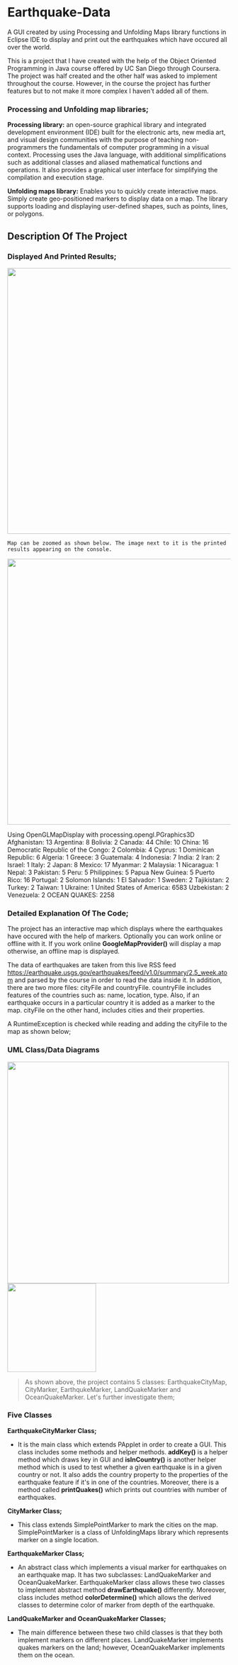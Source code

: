 Earthquake-Data
==================================================================


A GUI created by using Processing and Unfolding Maps library functions in Eclipse IDE to display and print out the earthquakes which have occured all over the world.

This is a project that I have created with the help of the Object Oriented Programming in Java course offered by 
UC San Diego through Coursera. The project was half created and the other half was asked to implement throughout the course. However, in the course the project has further features but to not make it more complex I haven't added all of them.

### Processing and Unfolding map libraries;

**Processing library:** an open-source graphical library and integrated development environment (IDE) built for the electronic arts, new media art, and visual design communities with the purpose of teaching non-programmers the fundamentals of computer programming in a visual context.
Processing uses the Java language, with additional simplifications such as additional classes and aliased mathematical functions and operations. It also provides a graphical user interface for simplifying the compilation and execution stage. 

**Unfolding maps library:** Enables you to quickly create interactive maps. Simply create geo-positioned markers to display data on a map. The library supports loading and displaying user-defined shapes, such as points, lines, or polygons.

## Description Of The Project

### Displayed And Printed Results;
<img src="file:///C:/Users/HP/Downloads/Screenshot%202022-06-06%20145601.jpg" width="600">

`Map can be zoomed as shown below. The image next to it is the printed results appearing on the console.`

<img src="file:///C:/Users/HP/Downloads/Screenshot%202022-06-06%20152932.jpg" width="600">  

Using OpenGLMapDisplay with processing.opengl.PGraphics3D
Afghanistan: 13
Argentina: 8
Bolivia: 2
Canada: 44
Chile: 10
China: 16
Democratic Republic of the Congo: 2
Colombia: 4
Cyprus: 1
Dominican Republic: 6
Algeria: 1
Greece: 3
Guatemala: 4
Indonesia: 7
India: 2
Iran: 2
Israel: 1
Italy: 2
Japan: 8
Mexico: 17
Myanmar: 2
Malaysia: 1
Nicaragua: 1
Nepal: 3
Pakistan: 5
Peru: 5
Philippines: 5
Papua New Guinea: 5
Puerto Rico: 16
Portugal: 2
Solomon Islands: 1
El Salvador: 1
Sweden: 2
Tajikistan: 2
Turkey: 2
Taiwan: 1
Ukraine: 1
United States of America: 6583
Uzbekistan: 2
Venezuela: 2
OCEAN QUAKES: 2258

### Detailed Explanation Of The Code;

The project has an interactive map which displays where the earthquakes have occured with the help of markers. Optionally you can work online or offline with it. If you work online **GoogleMapProvider()** will display a map otherwise, an offline map is displayed. 

The data of earthquakes are taken from this live RSS feed https://earthquake.usgs.gov/earthquakes/feed/v1.0/summary/2.5_week.atom and parsed by the course in order to read the data inside it. In addition, there are two more files: cityFile and countryFile. countryFile includes features of the countries such as: name, location, type. Also, if an earthquake occurs in a particular country it is added as a marker to the map. cityFile on the other hand, includes cities and their properties. 

A RuntimeException is checked while reading and adding the cityFile to the map as shown below;

### UML Class/Data Diagrams 

<img src="https://user-images.githubusercontent.com/64264345/81473170-8c600a80-921e-11ea-9533-7f2078ac851e.png" width="500"> <img src="https://user-images.githubusercontent.com/64264345/81471618-325a4780-9214-11ea-8e99-df2282f58376.png" width="200"> 

> As shown above, the project contains 5 classes: EarthquakeCityMap, CityMarker, EarthqukeMarker, LandQuakeMarker and OceanQuakeMarker. Let's further investigate them;
### Five Classes

**EarthquakeCityMarker Class;**

- It is the main class which extends PApplet in order to create a GUI. This class includes some methods and helper methods. **addKey()** is a helper method which draws key in GUI and **isInCountry()** is another helper method which is used to test whether a given earthquake is in a given country or not. It also adds the country property to the properties of the earthquake feature if it's in one of the countries. Moreover, there is a method called **printQuakes()** which prints out countries with number of earthquakes. 

**CityMarker Class;**
 
- This class extends SimplePointMarker to mark the cities on the map. SimplePointMarker is a class of UnfoldingMaps library which   represents marker on a single location. 

**EarthquakeMarker Class;**

- An abstract class which implements a visual marker for earthquakes on an earthquake map. It has two subclasses: LandQuakeMarker and OceanQuakeMarker. EarthquakeMarker class allows these two classes to implement abstract method **drawEarthquake()** differently. Moreover, class includes method **colorDetermine()** which allows the derived classes to determine color of marker from depth of the earthquake.

**LandQuakeMarker and OceanQuakeMarker Classes;**

- The main difference between these two child classes is that they both implement markers on different places. LandQuakeMarker implements quakes markers on the land; however, OceanQuakeMarker implements them on the ocean.
